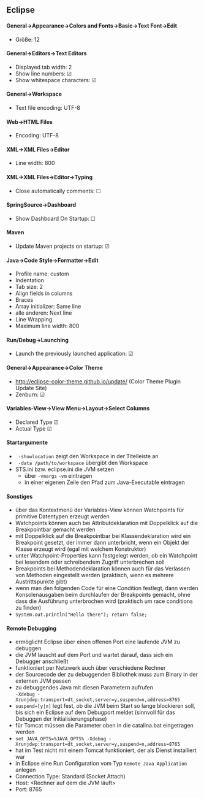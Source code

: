 ## Eclipse

#### General->Appearance->Colors and Fonts->Basic->Text Font->Edit
- Größe: 12

#### General->Editors->Text Editors
- Displayed tab width: 2
- Show line numbers: &#x2611;
- Show whitespace characters: &#x2611;

#### General->Workspace
- Text file encoding: UTF-8

#### Web->HTML Files
- Encoding: UTF-8

#### XML->XML Files->Editor
- Line width: 800

#### XML->XML Files->Editor->Typing
- Close automatically comments: &#x2610;

#### SpringSource->Dashboard
- Show Dashboard On Startup: &#x2610;

#### Maven
- Update Maven projects on startup: &#x2611;

#### Java->Code Style->Formatter->Edit
- Profile name: custom
- Indentation
 - Tab size: 2
 - Align fields in columns
- Braces
 - Array initializer: Same line
 - alle anderen: Next line
- Line Wrapping
 - Maximum line width: 800

#### Run/Debug->Launching
- Launch the previously launched application: &#x2611;

#### General->Appearance->Color Theme
- http://eclipse-color-theme.github.io/update/ (Color Theme Plugin Update Site)
- Zenburn: &#x2611;
 
#### Variables-View->View Menu->Layout->Select Columns
- Declared Type &#x2611;
- Actual Type &#x2611;

#### Startargumente
- ` -showlocation` zeigt den Workspace in der Titelleiste an
- ` -data /path/to/workspace` übergibt den Workspace
- STS.ini bzw. eclipse.ini die JVM setzen
  - über `-vmargs` `-vm` eintragen
  - in einer eigenen Zeile den Pfad zum Java-Executable eintragen

#### Sonstiges
- über das Kontextmenü der Variables-View können Watchpoints für primitive Datentypen erzeugt werden
- Watchpoints können auch bei Attributdeklaration mit Doppelklick auf die Breakpointbar gemacht werden
- mit Doppelklick auf die Breakpointbar bei Klassendeklaration wird ein Breakpoint gesetzt, der immer dann unterbricht, wenn ein Objekt der Klasse erzeugt wird (egal mit welchem Konstruktor)
- unter Watchpoint-Properties kann festgelegt werden, ob ein Watchpoint bei lesendem oder schreibendem Zugriff unterbrechen soll
- Breakpoints bei Methodendeklaration können auch für das Verlassen von Methoden eingestellt werden (praktisch, wenn es mehrere Austrittspunkte gibt)
- wenn man den folgenden Code für eine Condition festlegt, dann werden Konsolenausgaben beim durchlaufen der Breakpoints gemacht, ohne dass die Ausführung unterbrochen wird (praktisch um race conditions zu finden)
 - `System.out.println("Hello there"); return false;`

#### Remote Debugging

- ermöglicht Eclipse über einen offenen Port eine laufende JVM zu debuggen
 - die JVM lauscht auf dem Port und wartet darauf, dass sich ein Debugger anschließt
- funktioniert per Netzwerk auch über verschiedene Rechner
- der Sourcecode der zu debuggenden Bibliothek muss zum Binary in der externen JVM passen
- zu debuggendes Java mit diesen Parametern aufrufen   
  `-Xdebug -Xrunjdwp:transport=dt_socket,server=y,suspend=n,address=8765`
 - `suspend=[y|n]` legt fest, ob die JVM beim Start so lange blockieren soll, bis sich ein Eclipse auf dem Debugport meldet (sinnvoll für das Debuggen der Initialisierungsphase)
- für Tomcat müssen die Parameter oben in die catalina.bat eingetragen werden
 - `set JAVA_OPTS=%JAVA_OPTS% -Xdebug -Xrunjdwp:transport=dt_socket,server=y,suspend=n,address=8765`
 - hat im Test nicht mit einem Tomcat funktioniert, der als Dienst installiert war
- in Eclipse eine Run Configuration vom Typ `Remote Java Application` anlegen
 - Connection Type: Standard (Socket Attach)
 - Host: <Rechner auf dem die JVM läuft>
 - Port: 8765
